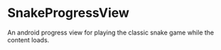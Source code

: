 # SnakeProgressView
An android progress view for playing the classic snake game while the content loads.

